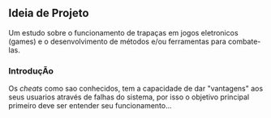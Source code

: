 ## Ideia de Projeto
Um estudo sobre o funcionamento de trapaças em jogos eletronicos (games) e o desenvolvimento de métodos e/ou ferramentas para combate-las. 

### IntroduçÃo
Os *cheats* como sao conhecidos, tem a capacidade de dar "vantagens" aos seus usuarios através de falhas do sistema, por isso o objetivo principal primeiro deve ser entender seu funcionamento...
